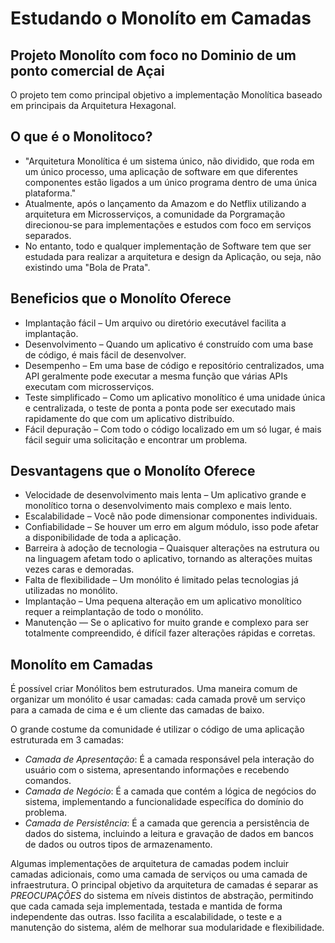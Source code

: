 # Estudando o Monolíto em Camadas

## Projeto Monolíto com foco no Dominio de um ponto comercial de Açai 

O projeto tem como principal objetivo a implementação Monolítica baseado em principais da Arquitetura Hexagonal.

## O que é o Monolitoco?
- "Arquitetura Monolítica é um sistema único, não dividido, que roda em um único processo, uma aplicação de software em que diferentes componentes estão ligados a um único programa dentro de uma única plataforma."
- Atualmente, após o lançamento da Amazom e do Netflix utilizando a arquitetura em Microsserviços, a comunidade da Porgramação direcionou-se para implementações e estudos com foco em serviços separados.
- No entanto, todo e qualquer implementação de Software tem que ser estudada para realizar a arquitetura e design da Aplicação, ou seja, não existindo uma "Bola de Prata".

## Beneficios que o Monolíto Oferece
- Implantação fácil – Um arquivo ou diretório executável facilita a implantação.
- Desenvolvimento – Quando um aplicativo é construído com uma base de código, é mais fácil de desenvolver.
- Desempenho – Em uma base de código e repositório centralizados, uma API geralmente pode executar a mesma função que várias APIs executam com microsserviços.
- Teste simplificado – Como um aplicativo monolítico é uma unidade única e centralizada, o teste de ponta a ponta pode ser executado mais rapidamente do que com um aplicativo distribuído. 
- Fácil depuração – Com todo o código localizado em um só lugar, é mais fácil seguir uma solicitação e encontrar um problema.

## Desvantagens que o Monolíto Oferece
- Velocidade de desenvolvimento mais lenta – Um aplicativo grande e monolítico torna o desenvolvimento mais complexo e mais lento.
- Escalabilidade – Você não pode dimensionar componentes individuais.
- Confiabilidade – Se houver um erro em algum módulo, isso pode afetar a disponibilidade de toda a aplicação.
- Barreira à adoção de tecnologia – Quaisquer alterações na estrutura ou na linguagem afetam todo o aplicativo, tornando as alterações muitas vezes caras e demoradas.
- Falta de flexibilidade – Um monólito é limitado pelas tecnologias já utilizadas no monólito.
- Implantação – Uma pequena alteração em um aplicativo monolítico requer a reimplantação de todo o monólito.
- Manutenção — Se o aplicativo for muito grande e complexo para ser totalmente compreendido, é difícil fazer alterações rápidas e corretas.

## Monolíto em Camadas
É possível criar Monólitos bem estruturados. Uma maneira comum de organizar um monólito é usar camadas: cada camada provê um serviço para a camada de cima e é um cliente das camadas de baixo.

O grande costume da comunidade é utilizar o código de uma aplicação estruturada em 3 camadas:

- _Camada de Apresentação_: É a camada responsável pela interação do usuário com o sistema, apresentando informações e recebendo comandos.
- _Camada de Negócio_: É a camada que contém a lógica de negócios do sistema, implementando a funcionalidade específica do domínio do problema.
- _Camada de Persistência_: É a camada que gerencia a persistência de dados do sistema, incluindo a leitura e gravação de dados em bancos de dados ou outros tipos de armazenamento.

Algumas implementações de arquitetura de camadas podem incluir camadas adicionais, como uma camada de serviços ou uma camada de infraestrutura.
O principal objetivo da arquitetura de camadas é separar as *PREOCUPAÇÕES* do sistema em níveis distintos de abstração, permitindo  que cada camada seja implementada, testada e mantida de forma independente das outras. Isso facilita a escalabilidade, o teste e a manutenção do sistema, além de melhorar sua modularidade e flexibilidade.

